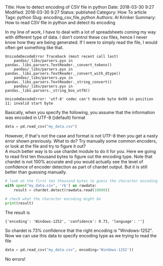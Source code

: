 Title: How to detect encoding of CSV file in python
Date: 2018-03-30 9:27
Modified: 2018-03-30 9:27
Status: published
Category: How To article
Tags: python
Slug: encoding_csv_file_python
Authors: Al Krinker
Summary: How to read CSV file in python and detect its encoding

In my line of work, I have to deal with a lot of spreadsheets coming 
my way with different type of data. I don't control these csv files, hence
I never know how they are being generated. If I were to simply read
the file, I would often get something like that.

```commandline
UnicodeDecodeError Traceback (most recent call last)
    pandas/_libs/parsers.pyx in pandas._libs.parsers.TextReader._convert_tokens()
    pandas/_libs/parsers.pyx in pandas._libs.parsers.TextReader._convert_with_dtype()
    pandas/_libs/parsers.pyx in pandas._libs.parsers.TextReader._string_convert()
    pandas/_libs/parsers.pyx in pandas._libs.parsers._string_box_utf8()

UnicodeDecodeError: 'utf-8' codec can't decode byte 0x99 in position 11: invalid start byte
```

Basically, when you specify the following, you assume that the information
was encoded in UTF-8 ()default) format 

```python
data = pd.read_csv("my_data.csv")
```

However, if that's not the case and format is not UTF-8 then you get a nasty error 
shown previously. What to do? Try manually some common encoders, or look at the file
and try to figure it out? <br/>
A much better way is to use chardet module to do it for you. Here we going to 
read first ten thousand bytes to figure out the encoding type. Note that chardet
is not 100% accurate and you would actually see the level of confidence of 
encoder detection as part of chardet output. But it is still better than guessing manually.

```python
# look at the first ten thousand bytes to guess the character encoding
with open("my_data.csv", 'rb') as rawdata:
    result = chardet.detect(rawdata.read(10000))

# check what the character encoding might be
print(result)
```

The result is

```commandline
{'encoding': 'Windows-1252', 'confidence': 0.73, 'language': ''}
```

So chardet is 73% confidence that the right encoding is "Windows-1252".  Now we can use
this data to specify encoding type as we trying to read the file

```python
data = pd.read_csv("my_data.csv", encoding='Windows-1252'))
```

No errors! 